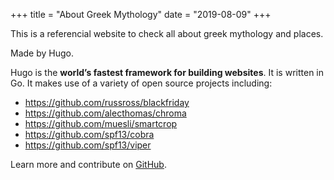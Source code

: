 +++
title = "About Greek Mythology"
date = "2019-08-09"
+++

This is a referencial website to check all about greek mythology and places.

Made by Hugo.

Hugo is the **world’s fastest framework for building websites**. It is written in Go.
It makes use of a variety of open source projects including:

- https://github.com/russross/blackfriday
- https://github.com/alecthomas/chroma
- https://github.com/muesli/smartcrop
- https://github.com/spf13/cobra
- https://github.com/spf13/viper

Learn more and contribute on [GitHub](https://github.com/gohugoio).
